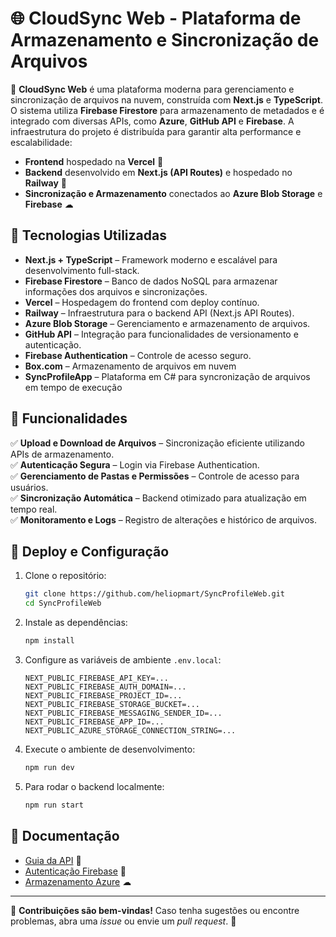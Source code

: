 # 🌐 CloudSync Web - Plataforma de Armazenamento e Sincronização de Arquivos

🚀 **CloudSync Web** é uma plataforma moderna para gerenciamento e sincronização de arquivos na nuvem, construída com **Next.js** e **TypeScript**. O sistema utiliza **Firebase Firestore** para armazenamento de metadados e é integrado com diversas APIs, como **Azure**, **GitHub API** e **Firebase**. A infraestrutura do projeto é distribuída para garantir alta performance e escalabilidade:

- **Frontend** hospedado na **Vercel** 📡  
- **Backend** desenvolvido em **Next.js (API Routes)** e hospedado no **Railway** 🔧  
- **Sincronização e Armazenamento** conectados ao **Azure Blob Storage** e **Firebase** ☁  

## 🔧 Tecnologias Utilizadas

- **Next.js + TypeScript** – Framework moderno e escalável para desenvolvimento full-stack.
- **Firebase Firestore** – Banco de dados NoSQL para armazenar informações dos arquivos e sincronizações.
- **Vercel** – Hospedagem do frontend com deploy contínuo.
- **Railway** – Infraestrutura para o backend API (Next.js API Routes).
- **Azure Blob Storage** – Gerenciamento e armazenamento de arquivos.
- **GitHub API** – Integração para funcionalidades de versionamento e autenticação.
- **Firebase Authentication** – Controle de acesso seguro.
- **Box.com** – Armazenamento de arquivos em nuvem
- **SyncProfileApp** – Plataforma em C# para syncronização de arquivos em tempo de execução

## 📌 Funcionalidades

✅ **Upload e Download de Arquivos** – Sincronização eficiente utilizando APIs de armazenamento.  
✅ **Autenticação Segura** – Login via Firebase Authentication.  
✅ **Gerenciamento de Pastas e Permissões** – Controle de acesso para usuários.  
✅ **Sincronização Automática** – Backend otimizado para atualização em tempo real.  
✅ **Monitoramento e Logs** – Registro de alterações e histórico de arquivos.  

## 🚀 Deploy e Configuração

1. Clone o repositório:  
   ```bash
   git clone https://github.com/heliopmart/SyncProfileWeb.git
   cd SyncProfileWeb
   ```

2. Instale as dependências:  
   ```bash
   npm install
   ```

3. Configure as variáveis de ambiente `.env.local`:  
   ```
   NEXT_PUBLIC_FIREBASE_API_KEY=...
   NEXT_PUBLIC_FIREBASE_AUTH_DOMAIN=...
   NEXT_PUBLIC_FIREBASE_PROJECT_ID=...
   NEXT_PUBLIC_FIREBASE_STORAGE_BUCKET=...
   NEXT_PUBLIC_FIREBASE_MESSAGING_SENDER_ID=...
   NEXT_PUBLIC_FIREBASE_APP_ID=...
   NEXT_PUBLIC_AZURE_STORAGE_CONNECTION_STRING=...
   ```

4. Execute o ambiente de desenvolvimento:  
   ```bash
   npm run dev
   ```

5. Para rodar o backend localmente:  
   ```bash
   npm run start
   ```

## 📖 Documentação

- [Guia da API](https://developer.box.com/) 📜  
- [Autenticação Firebase](https://firebase.google.com/docs/auth/) 🔐  
- [Armazenamento Azure](https://learn.microsoft.com/en-us/azure/storage/) ☁  

---

📌 **Contribuições são bem-vindas!** Caso tenha sugestões ou encontre problemas, abra uma _issue_ ou envie um _pull request_. 🚀
